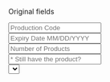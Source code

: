 Original fields

<input type="text" id="prodCode" name="prodCode" placeholder="Production Code"><br>
                <input type="text" id="expDate" name="expDate" placeholder="Expiry Date MM/DD/YYYY"><br>
                <input type="text" id="prodNum" name="prodNum" placeholder="Number of Products"><br>
                <input type="text" id="haveProd" name="haveProd" placeholder="* Still have the product?"><br>
                <select name="usedProdBefore" id="usedProdBefore" placeholder="* Used this product before?">